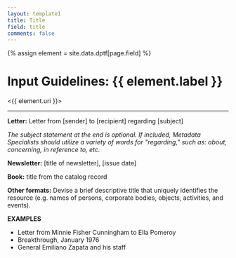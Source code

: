 ```yaml
---
layout: template1
title: Title
field: title
comments: false
---
```


{% assign element = site.data.dptf[page.field] %}

# Input Guidelines: {{ element.label }}
<{{ element.uri }}>

---

__Letter:__ Letter from [sender] to [recipient] regarding [subject]

_The subject statement at the end is optional. If included, Metadata Specialists should utilize a variety of words for "regarding," such as: about, concerning, in reference to, etc._

__Newsletter:__ [title of newsletter], [issue date]

__Book:__ title from the catalog record

__Other formats:__ Devise a brief descriptive title that uniquely identifies the resource (e.g. names of persons, corporate bodies, objects, activities, and events).

__EXAMPLES__

- Letter from Minnie Fisher Cunningham to Ella Pomeroy
- Breakthrough, January 1976
- General Emiliano Zapata and his staff
